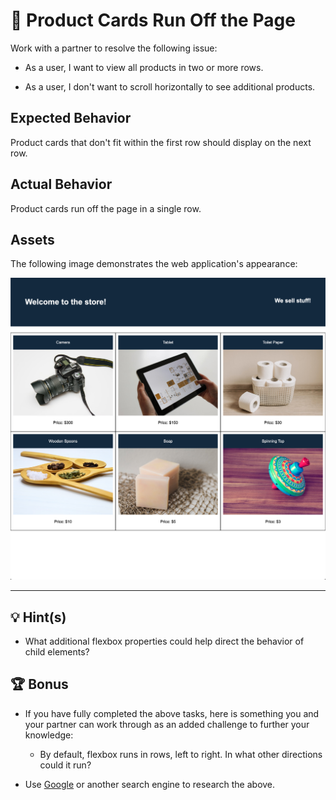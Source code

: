 # 🐛 Product Cards Run Off the Page

Work with a partner to resolve the following issue:

* As a user, I want to view all products in two or more rows.

* As a user, I don't want to scroll horizontally to see additional products.

## Expected Behavior

Product cards that don't fit within the first row should display on the next row.

## Actual Behavior

Product cards run off the page in a single row.

## Assets

The following image demonstrates the web application's appearance:

![The products that don't fit on the first line of the grid are moved to the second line](./Images/01-product-grid.png)

---

## 💡 Hint(s)

* What additional flexbox properties could help direct the behavior of child elements?

## 🏆 Bonus

* If you have fully completed the above tasks, here is something you and your partner can work through as an added challenge to further your knowledge:

  * By default, flexbox runs in rows, left to right. In what other directions could it run?

* Use [Google](https://www.google.com) or another search engine to research the above.

